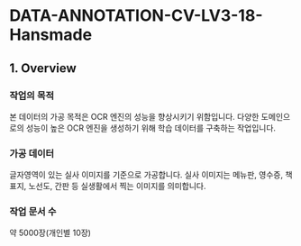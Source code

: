 # DATA-ANNOTATION-CV-LV3-18-Hansmade

## 1. Overview
### 작업의 목적
본 데이터의 가공 목적은 OCR 엔진의 성능을 향상시키기 위함입니다.
다양한 도메인으로의 성능이 높은 OCR 엔진을 생성하기 위해 학습 데이터를 구축하는 작업입니다.

### 가공 데이터
글자영역이 있는 실사 이미지를 기준으로 가공합니다. 실사 이미지는 메뉴판, 영수증, 책표지, 노선도, 간판 등 실생활에서
찍는 이미지를 의미합니다.

### 작업 문서 수
약 5000장(개인별 10장)
